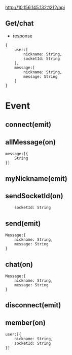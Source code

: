 http://10.156.145.132:1212/api

Get/chat
-

- response

```
{
    user:[
        nickname: String,
        socketId: String
    ],
    message:[
        nickname: String,
        message: String
    ]
}
```

Event
=
connect(emit)
-
allMessage(on)
-
```
message:[{
    String
}]
```
myNickname(emit)
-
sendSocketId(on)
-
```
    socketId: String
```
send(emit)
-
```
Message:{
    nickname: String,
    message: String
}
```
chat(on)
-
```
Message:{
    nickname: String,
    message: String
}
```
disconnect(emit)
-
member(on) 
-
```
user:[{
    nickname: String,
    socketId: String
}]
```